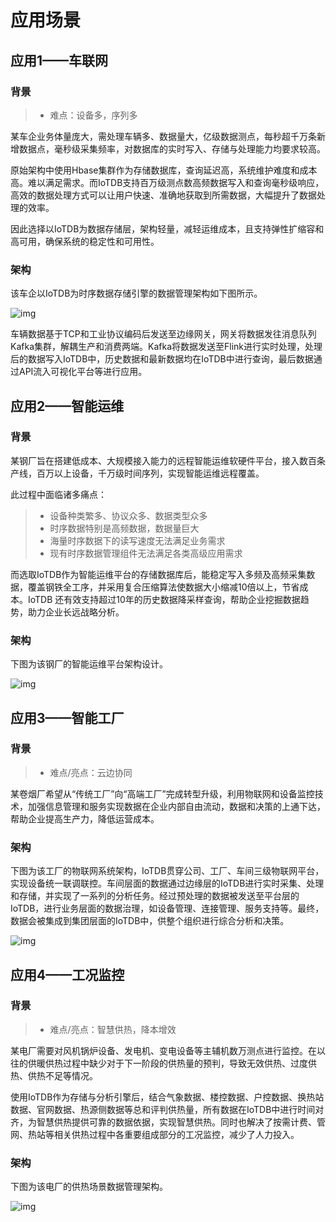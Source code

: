 <!--

    Licensed to the Apache Software Foundation (ASF) under one
    or more contributor license agreements.  See the NOTICE file
    distributed with this work for additional information
    regarding copyright ownership.  The ASF licenses this file
    to you under the Apache License, Version 2.0 (the
    "License"); you may not use this file except in compliance
    with the License.  You may obtain a copy of the License at
    
        http://www.apache.org/licenses/LICENSE-2.0
    
    Unless required by applicable law or agreed to in writing,
    software distributed under the License is distributed on an
    "AS IS" BASIS, WITHOUT WARRANTIES OR CONDITIONS OF ANY
    KIND, either express or implied.  See the License for the
    specific language governing permissions and limitations
    under the License.

-->

# 应用场景

## 应用1——车联网

### 背景

> - 难点：设备多，序列多

某车企业务体量庞大，需处理车辆多、数据量大，亿级数据测点，每秒超千万条新增数据点，毫秒级采集频率，对数据库的实时写入、存储与处理能力均要求较高。

原始架构中使用Hbase集群作为存储数据库，查询延迟高，系统维护难度和成本高。难以满足需求。而IoTDB支持百万级测点数高频数据写入和查询毫秒级响应，高效的数据处理方式可以让用户快速、准确地获取到所需数据，大幅提升了数据处理的效率。

因此选择以IoTDB为数据存储层，架构轻量，减轻运维成本，且支持弹性扩缩容和高可用，确保系统的稳定性和可用性。

### 架构

该车企以IoTDB为时序数据存储引擎的数据管理架构如下图所示。


![img](/img/1280X1280.png)

车辆数据基于TCP和工业协议编码后发送至边缘网关，网关将数据发往消息队列Kafka集群，解耦生产和消费两端。Kafka将数据发送至Flink进行实时处理，处理后的数据写入IoTDB中，历史数据和最新数据均在IoTDB中进行查询，最后数据通过API流入可视化平台等进行应用。

## 应用2——智能运维

### 背景

某钢厂旨在搭建低成本、大规模接入能力的远程智能运维软硬件平台，接入数百条产线，百万以上设备，千万级时间序列，实现智能运维远程覆盖。

此过程中面临诸多痛点：

> - 设备种类繁多、协议众多、数据类型众多
> - 时序数据特别是高频数据，数据量巨大
> - 海量时序数据下的读写速度无法满足业务需求
> - 现有时序数据管理组件无法满足各类高级应用需求

而选取IoTDB作为智能运维平台的存储数据库后，能稳定写入多频及高频采集数据，覆盖钢铁全工序，并采用复合压缩算法使数据大小缩减10倍以上，节省成本。IoTDB 还有效支持超过10年的历史数据降采样查询，帮助企业挖掘数据趋势，助力企业长远战略分析。

### 架构

下图为该钢厂的智能运维平台架构设计。                          

![img](/img/1280X1280%20(1).png)

## 应用3——智能工厂

### 背景

> - 难点/亮点：云边协同

某卷烟厂希望从“传统工厂”向“高端工厂”完成转型升级，利用物联网和设备监控技术，加强信息管理和服务实现数据在企业内部自由流动，数据和决策的上通下达，帮助企业提高生产力，降低运营成本。

### 架构

下图为该工厂的物联网系统架构，IoTDB贯穿公司、工厂、车间三级物联网平台，实现设备统一联调联控。车间层面的数据通过边缘层的IoTDB进行实时采集、处理和存储，并实现了一系列的分析任务。经过预处理的数据被发送至平台层的IoTDB，进行业务层面的数据治理，如设备管理、连接管理、服务支持等。最终，数据会被集成到集团层面的IoTDB中，供整个组织进行综合分析和决策。

![img](/img/1280X1280%20(2).png)


## 应用4——工况监控

### 背景

> - 难点/亮点：智慧供热，降本增效

某电厂需要对风机锅炉设备、发电机、变电设备等主辅机数万测点进行监控。在以往的供暖供热过程中缺少对于下一阶段的供热量的预判，导致无效供热、过度供热、供热不足等情况。

使用IoTDB作为存储与分析引擎后，结合气象数据、楼控数据、户控数据、换热站数据、官网数据、热源侧数据等总和评判供热量，所有数据在IoTDB中进行时间对齐，为智慧供热提供可靠的数据依据，实现智慧供热。同时也解决了按需计费、管网、热站等相关供热过程中各重要组成部分的工况监控，减少了人力投入。

### 架构

下图为该电厂的供热场景数据管理架构。

![img](/img/7b7a22ae-6367-4084-a526-53c88190bc50.png)
